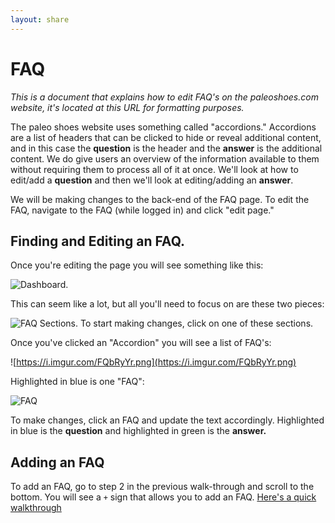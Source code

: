 ```yaml
---
layout: share
---
```


# FAQ

_This is a document that explains how to edit FAQ's on the paleoshoes.com website, it's located at this URL for formatting purposes._

The paleo shoes website uses something called "accordions." Accordions are a list of headers that can be clicked to hide or reveal additional content, and in this case the __question__ is the header and the __answer__ is the additional content. We do give users an overview of the information available to them without requiring them to process all of it at once. We'll look at how to edit/add a __question__ and then we'll look at editing/adding an __answer__.

We will be making changes to the back-end of the FAQ page. To edit the FAQ, navigate to the FAQ (while logged in) and click "edit page."

## Finding and Editing an FAQ.

Once you're editing the page you will see something like this:   

![Dashboard](https://i.imgur.com/4BA9YPF.png).

This can seem like a lot, but all you'll need to focus on are these two pieces:  

![FAQ Sections](https://i.imgur.com/djJdSGY.png). To start making changes, click on one of these sections.

Once you've clicked an "Accordion" you will see a list of FAQ's:   

![https://i.imgur.com/FQbRyYr.png](https://i.imgur.com/FQbRyYr.png)

Highlighted in blue is one "FAQ":  

![FAQ](https://i.imgur.com/zyuSN70.png)

To make changes, click an FAQ and update the text accordingly. Highlighted in blue is the __question__ and highlighted in green is the __answer.__

## Adding an FAQ

To add an FAQ, go to step 2 in the previous walk-through and scroll to the bottom. You will see a `+` sign that allows you to add an FAQ.  [Here's a quick walkthrough](https://i.imgur.com/JmdOBNx.gif)